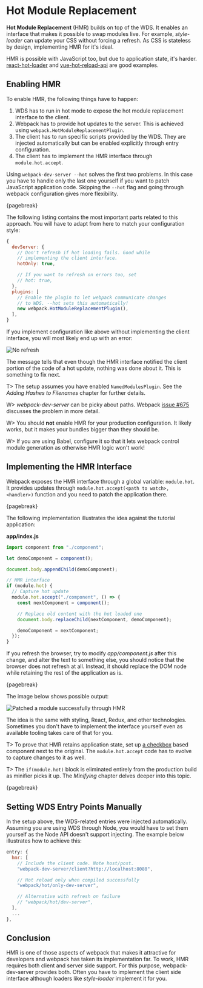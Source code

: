 # Hot Module Replacement

**Hot Module Replacement** (HMR) builds on top of the WDS. It enables an interface that makes it possible to swap modules live. For example, *style-loader* can update your CSS without forcing a refresh. As CSS is stateless by design, implementing HMR for it's ideal.

HMR is possible with JavaScript too, but due to application state, it's harder. [react-hot-loader](https://github.com/gaearon/react-hot-loader/) and [vue-hot-reload-api](https://www.npmjs.com/package/vue-hot-reload-api) are good examples.

## Enabling HMR

To enable HMR, the following things have to happen:

1. WDS has to run in hot mode to expose the hot module replacement interface to the client.
2. Webpack has to provide hot updates to the server. This is achieved using `webpack.HotModuleReplacementPlugin`.
3. The client has to run specific scripts provided by the WDS. They are injected automatically but can be enabled explicitly through entry configuration.
4. The client has to implement the HMR interface through `module.hot.accept`.

Using `webpack-dev-server --hot` solves the first two problems. In this case you have to handle only the last one yourself if you want to patch JavaScript application code. Skipping the `--hot` flag and going through webpack configuration gives more flexibility.

{pagebreak}

The following listing contains the most important parts related to this approach. You will have to adapt from here to match your configuration style:

```javascript
{
  devServer: {
    // Don't refresh if hot loading fails. Good while
    // implementing the client interface.
    hotOnly: true,

    // If you want to refresh on errors too, set
    // hot: true,
  },
  plugins: [
    // Enable the plugin to let webpack communicate changes
    // to WDS. --hot sets this automatically!
    new webpack.HotModuleReplacementPlugin(),
  ],
}
```

If you implement configuration like above without implementing the client interface, you will most likely end up with an error:

![No refresh](images/no-refresh2.png)

The message tells that even though the HMR interface notified the client portion of the code of a hot update, nothing was done about it. This is something to fix next.

T> The setup assumes you have enabled `NamedModulesPlugin`. See the *Adding Hashes to Filenames* chapter for further details.

W> *webpack-dev-server* can be picky about paths. Webpack [issue #675](https://github.com/webpack/webpack/issues/675) discusses the problem in more detail.

W> You should **not** enable HMR for your production configuration. It likely works, but it makes your bundles bigger than they should be.

W> If you are using Babel, configure it so that it lets webpack control module generation as otherwise HMR logic won't work!

## Implementing the HMR Interface

Webpack exposes the HMR interface through a global variable: `module.hot`. It provides updates through `module.hot.accept(<path to watch>, <handler>)` function and you need to patch the application there.

{pagebreak}

The following implementation illustrates the idea against the tutorial application:

**app/index.js**

```javascript
import component from "./component";

let demoComponent = component();

document.body.appendChild(demoComponent);

// HMR interface
if (module.hot) {
  // Capture hot update
  module.hot.accept("./component", () => {
    const nextComponent = component();

    // Replace old content with the hot loaded one
    document.body.replaceChild(nextComponent, demoComponent);

    demoComponent = nextComponent;
  });
}
```

If you refresh the browser, try to modify *app/component.js* after this change, and alter the text to something else, you should notice that the browser does not refresh at all. Instead, it should replace the DOM node while retaining the rest of the application as is.

{pagebreak}

The image below shows possible output:

![Patched a module successfully through HMR](images/hmr.png)

The idea is the same with styling, React, Redux, and other technologies. Sometimes you don't have to implement the interface yourself even as available tooling takes care of that for you.

T> To prove that HMR retains application state, set up [a checkbox](https://developer.mozilla.org/en-US/docs/Web/HTML/Element/input/checkbox) based component next to the original. The `module.hot.accept` code has to evolve to capture changes to it as well.

T> The `if(module.hot)` block is eliminated entirely from the production build as minifier picks it up. The *Minifying* chapter delves deeper into this topic.

{pagebreak}

## Setting WDS Entry Points Manually

In the setup above, the WDS-related entries were injected automatically. Assuming you are using WDS through Node, you would have to set them yourself as the Node API doesn't support injecting. The example below illustrates how to achieve this:

```javascript
entry: {
  hmr: [
    // Include the client code. Note host/post.
    "webpack-dev-server/client?http://localhost:8080",

    // Hot reload only when compiled successfully
    "webpack/hot/only-dev-server",

    // Alternative with refresh on failure
    // "webpack/hot/dev-server",
  ],
  ...
},
```

## Conclusion

HMR is one of those aspects of webpack that makes it attractive for developers and webpack has taken its implementation far. To work, HMR requires both client and server side support. For this purpose, webpack-dev-server provides both. Often you have to implement the client side interface although loaders like *style-loader* implement it for you.
